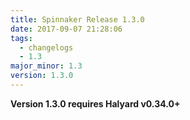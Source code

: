 ```yaml
---
title: Spinnaker Release 1.3.0
date: 2017-09-07 21:28:06
tags:
  - changelogs
  - 1.3
major_minor: 1.3
version: 1.3.0
---
```


**Version 1.3.0 requires Halyard v0.34.0+**

<script src="https://gist.github.com/spinnaker-release/865084b13e404d756af452361beb3962.js"></script>
